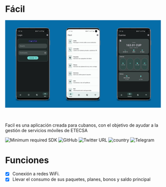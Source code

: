 # Fácil
<p align="center"> <img src="Screenshots/screenshots.jpg"/> </p><br>

Facil es una aplicación creada para cubanos, con el objetivo de ayudar a la gestión de servicios móviles de ETECSA
<br/>

![Minimum required SDK](https://img.shields.io/badge/Minimum%20SDK-21-%23ff5252)
<img alt="GitHub" src="https://img.shields.io/github/license/esalessandrxx/facil">
![Twitter URL](https://img.shields.io/twitter/url?style=social&url=https%3A%2F%2Ftwitter.com%2Ffacilcuba)
![country](https://img.shields.io/badge/Country-CUBA-orange)
![Telegram](https://img.shields.io/badge/Telegram-90CAF9?style=flag&logo=telegram&logoColor=white)
<br/>
# Funciones
- [x] Conexión a redes WiFi.
- [x] Llevar el consumo de sus paquetes, planes, bonos y saldo principal 
